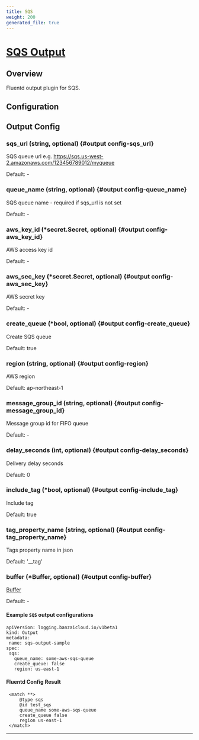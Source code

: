 ```yaml
---
title: SQS
weight: 200
generated_file: true
---
```


# [SQS Output](https://github.com/ixixi/fluent-plugin-sqs)
## Overview
 Fluentd output plugin for SQS.

## Configuration
## Output Config

### sqs_url (string, optional) {#output config-sqs_url}

SQS queue url e.g. https://sqs.us-west-2.amazonaws.com/123456789012/myqueue<br>

Default: -

### queue_name (string, optional) {#output config-queue_name}

SQS queue name - required if sqs_url is not set<br>

Default: -

### aws_key_id (*secret.Secret, optional) {#output config-aws_key_id}

AWS access key id<br>

Default: -

### aws_sec_key (*secret.Secret, optional) {#output config-aws_sec_key}

AWS secret key<br>

Default: -

### create_queue (*bool, optional) {#output config-create_queue}

Create SQS queue <br>

Default:  true

### region (string, optional) {#output config-region}

AWS region <br>

Default:  ap-northeast-1

### message_group_id (string, optional) {#output config-message_group_id}

Message group id for FIFO queue<br>

Default: -

### delay_seconds (int, optional) {#output config-delay_seconds}

Delivery delay seconds <br>

Default:  0

### include_tag (*bool, optional) {#output config-include_tag}

Include tag <br>

Default:  true

### tag_property_name (string, optional) {#output config-tag_property_name}

Tags property name in json <br>

Default:  '__tag'

### buffer (*Buffer, optional) {#output config-buffer}

[Buffer](../buffer/)<br>

Default: -



 #### Example `SQS` output configurations
 ```
apiVersion: logging.banzaicloud.io/v1beta1
kind: Output
metadata:
  name: sqs-output-sample
spec:
  sqs:
    queue_name: some-aws-sqs-queue
    create_queue: false
    region: us-east-1
 ```

 #### Fluentd Config Result
 ```
  <match **>
      @type sqs
      @id test_sqs
      queue_name some-aws-sqs-queue
      create_queue false
      region us-east-1
  </match>
 ```

---
